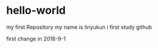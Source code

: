 # hello-world
my first Repository
my name is linyukun 
i first study github

first change in 2018-9-1
